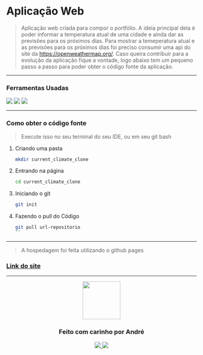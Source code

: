 # Aplicação Web 

> Aplicação web criada para compor o portfólio. A ideia principal dela é poder informar a temperatura atual de uma cidade e ainda dar as previsões para os próximos dias. Para mostrar a temeperatura atual e as previsões para os próximos dias foi preciso consumir uma api do site da https://openweathermap.org/. Caso queira contribuir para a evolução da aplicação fique a vontade, logo abaixo tem um pequeno passo a passo para poder obter o código fonte da aplicação. 
> 
<hr />

### Ferramentas Usadas 
<img src="https://img.shields.io/badge/HTML5-E34F26?style=for-the-badge&logo=html5&logoColor=white" />
<img src="https://img.shields.io/badge/CSS3-1572B6?style=for-the-badge&logo=css3&logoColor=white" />
<img src="https://img.shields.io/badge/JavaScript-F7DF1E?style=for-the-badge&logo=javascript&logoColor=black" />

<hr />

### Como obter o código fonte
> Execute isso no seu terminal do seu IDE, ou em seu git bash
1. Criando uma pasta

   ```sh
   mkdir current_climate_clone
   ```

2. Entrando na página

   ```sh
   cd current_climate_clone
   ```
   
3. Iniciando o git

   ```sh
   git init
   ```

4. Fazendo o pull do Código

   ```sh
   git pull url-repositorio
   ``
   
<hr />

> A hospedagem foi feita utilizando o github pages <br />
### <a href="https://vianaandre.github.io/current_climate/" > Link do site </a>

<hr />

<p align="center" >
<img src="https://media.tenor.com/images/04874f6ec9cdae3f47b6abfff09cb60c/tenor.gif" width="100"/>
</p>
<h3 align="center">Feito com carinho por André</h3>
<p align="center">
<a href="https://www.instagram.com/andre_gust_viana/">
<img src="https://img.shields.io/badge/Instagram-E4405F?style=for-the-badge&logo=instagram&logoColor=white" />
</a>
<a href="https://www.facebook.com/andre.dapper.121">
<img src="https://img.shields.io/badge/Facebook-1877F2?style=for-the-badge&logo=facebook&logoColor=white" />
</a>
</p>
